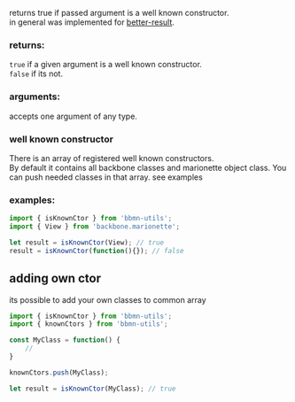 returns true if passed argument is a well known constructor.  
in general was implemented for [better-result](#betterResult).

### returns: 
`true` if a given argument is a well known constructor.  
`false` if its not.

### arguments:
accepts one argument of any type.

### well known constructor
There is an array of registered well known constructors.  
By default it contains all backbone classes and marionette object class. You can push needed classes in that array. see examples

### examples:
```js
import { isKnownCtor } from 'bbmn-utils';
import { View } from 'backbone.marionette';

let result = isKnownCtor(View); // true
result = isKnownCtor(function(){}); // false

```
## adding own ctor

its possible to add your own classes to common array

```js
import { isKnownCtor } from 'bbmn-utils';
import { knownCtors } from 'bbmn-utils';

const MyClass = function() {
	//
}

knownCtors.push(MyClass);

let result = isKnownCtor(MyClass); // true

```

